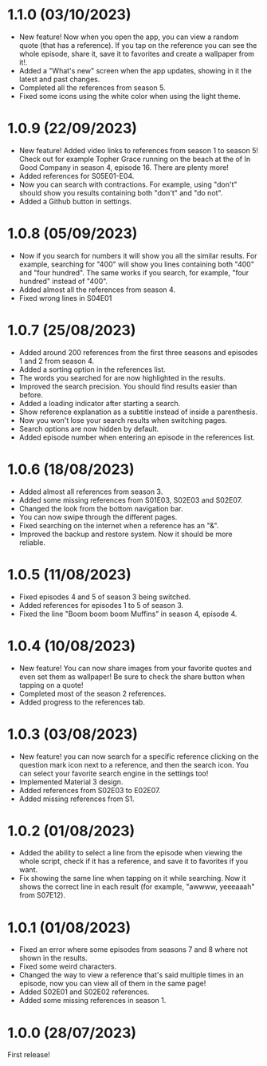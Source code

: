 # 1.1.0 (03/10/2023)

- New feature! Now when you open the app, you can view a random quote (that has a reference). If you tap on the reference you can see the whole episode, share it, save it to favorites and create a wallpaper from it!.
- Added a "What's new" screen when the app updates, showing in it the latest and past changes.
- Completed all the references from season 5.
- Fixed some icons using the white color when using the light theme.

# 1.0.9 (22/09/2023)

- New feature! Added video links to references from season 1 to season 5! Check out for example Topher Grace running on the beach at the of In Good Company in season 4, episode 16. There are plenty more!
- Added references for S05E01-E04.
- Now you can search with contractions. For example, using "don't" should show you results containing both "don't" and "do not".
- Added a Github button in settings.

# 1.0.8 (05/09/2023)

- Now if you search for numbers it will show you all the similar results. For example, searching for "400" will show you lines containing both "400" and "four hundred". The same works if you search, for example, "four hundred" instead of "400".
- Added almost all the references from season 4.
- Fixed wrong lines in S04E01

# 1.0.7 (25/08/2023)

- Added around 200 references from the first three seasons and episodes 1 and 2 from season 4.
- Added a sorting option in the references list.
- The words you searched for are now highlighted in the results.
- Improved the search precision. You should find results easier than before.
- Added a loading indicator after starting a search.
- Show reference explanation as a subtitle instead of inside a parenthesis.
- Now you won't lose your search results when switching pages.
- Search options are now hidden by default.
- Added episode number when entering an episode in the references list.

# 1.0.6 (18/08/2023)

- Added almost all references from season 3.
- Added some missing references from S01E03, S02E03 and S02E07.
- Changed the look from the bottom navigation bar.
- You can now swipe through the different pages.
- Fixed searching on the internet when a reference has an "&".
- Improved the backup and restore system. Now it should be more reliable.

# 1.0.5 (11/08/2023)

- Fixed episodes 4 and 5 of season 3 being switched.
- Added references for episodes 1 to 5 of season 3.
- Fixed the line "Boom boom boom Muffins" in season 4, episode 4.

# 1.0.4 (10/08/2023)

- New feature! You can now share images from your favorite quotes and even set them as wallpaper! Be sure to check the share button when tapping on a quote!
- Completed most of the season 2 references.
- Added progress to the references tab.

# 1.0.3 (03/08/2023)

- New feature! you can now search for a specific reference clicking on the question mark icon next to a reference, and then the search icon. You can select your favorite search engine in the settings too!
- Implemented Material 3 design.
- Added references from S02E03 to E02E07.
- Added missing references from S1.

# 1.0.2 (01/08/2023)

- Added the ability to select a line from the episode when viewing the whole script, check if it has a reference, and save it to favorites if you want.
- Fix showing the same line when tapping on it while searching. Now it shows the correct line in each result (for example, "awwww, yeeeaaah" from S07E12).

# 1.0.1 (01/08/2023)

- Fixed an error where some episodes from seasons 7 and 8 where not shown in the results.
- Fixed some weird characters.
- Changed the way to view a reference that's said multiple times in an episode, now you can view all of them in the same page!
- Added S02E01 and S02E02 references.
- Added some missing references in season 1.

# 1.0.0 (28/07/2023)

First release!